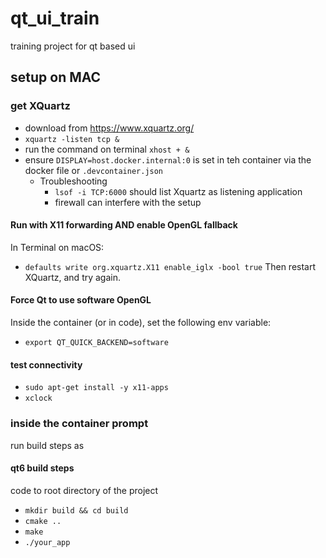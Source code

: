 # qt_ui_train
training project for qt based ui


## setup on MAC
### get XQuartz
 * download from https://www.xquartz.org/
 * `xquartz -listen tcp &`
 * run the command on terminal `xhost + &`
 * ensure `DISPLAY=host.docker.internal:0` is set in teh container via the docker file or `.devcontainer.json`
     * Troubleshooting
         * `lsof -i TCP:6000` should list Xquartz as listening application
         * firewall can interfere with the setup

#### Run with X11 forwarding AND enable OpenGL fallback
In Terminal on macOS:
* `defaults write org.xquartz.X11 enable_iglx -bool true`
Then restart XQuartz, and try again.

#### Force Qt to use software OpenGL
Inside the container (or in code), set the following env variable:
* `export QT_QUICK_BACKEND=software`

#### test connectivity
* `sudo apt-get install -y x11-apps`
* `xclock`

### inside the container prompt
run build steps as
#### qt6 build steps
code to root directory of the project
* `mkdir build && cd build` 
* `cmake ..` 
* `make`
* `./your_app`








 